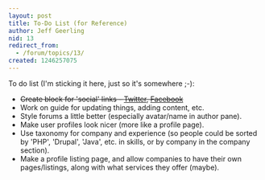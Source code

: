 ```yaml
---
layout: post
title: To-Do List (for Reference)
author: Jeff Geerling
nid: 13
redirect_from:
  - /forum/topics/13/
created: 1246257075
---
```

To do list (I'm sticking it here, just so it's somewhere ;-):

<ul>
	<li><span style="text-decoration: line-through;">Create block for 'social' links - <a href="http://twitter.com/oscatholic">Twitter</a>, <a href="http://www.facebook.com/pages/Open-Source-Catholic/97288684164">Facebook</a></span></li>
	<li>Work on guide for updating things, adding content, etc.</li>
	<li>Style forums a little better (especially avatar/name in author pane).</li>
	<li>Make user profiles look nicer (more like a profile page).</li>
	<li>Use taxonomy for company and experience (so people could be sorted by 'PHP', 'Drupal', 'Java', etc. in skills, or by company in the company section).</li>
	<li>Make a profile listing page, and allow companies to have their own pages/listings, along with what services they offer (maybe).</li>
</ul>
